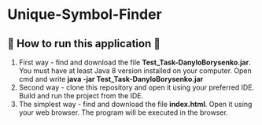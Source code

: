 # Unique-Symbol-Finder
## :electric_plug: How to run this application :eyes:
1. First way - find and download the file **Test_Task-DanyloBorysenko.jar**. You must have at least Java 8 version installed on your computer. Open cmd and write **java -jar Test_Task-DanyloBorysenko.jar**
2. Second way - clone this repository and open it using your preferred IDE. Build and run the project from the IDE.
3. The simplest way - find and download the file **index.html**. Open it using your web browser. The program will be executed in the browser.
